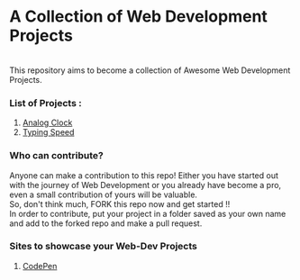 # A Collection of Web Development Projects
<br>
This repository aims to become a collection of Awesome Web Development Projects.<br>

### List of Projects :
1. [Analog Clock](Analog%20Clock/) 
2. [Typing Speed](Typing%20Test/)

### Who can contribute? <br>
Anyone can make a contribution to this repo! Either you have started out with the journey of Web Development or you already have become a pro, even a small contribution of yours will be valuable.</br> So, don't think much, FORK this repo now and get started !!<br>
In order to contribute, put your project in a folder saved as your own name and add to the forked repo and make a pull request. <br>

### Sites to showcase your Web-Dev Projects<br>
1. [CodePen](https://codepen.io/your-work)



